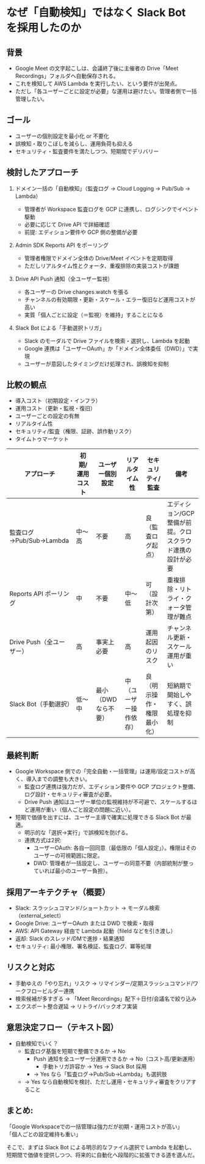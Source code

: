 # なぜ「自動検知」ではなく Slack Bot を採用したのか

## 背景
- Google Meet の文字起こしは、会議終了後に主催者の Drive「Meet Recordings」フォルダへ自動保存される。
- これを検知して AWS Lambda を実行したい、という要件が出発点。
- ただし「各ユーザーごとに設定が必要」な運用は避けたい。管理者側で一括管理したい。

## ゴール
- ユーザーの個別設定を最小化 or 不要化
- 誤検知・取りこぼしを減らし、運用負荷も抑える
- セキュリティ・監査要件を満たしつつ、短期間でデリバリー

## 検討したアプローチ
1. ドメイン一括の「自動検知」（監査ログ → Cloud Logging → Pub/Sub → Lambda）
   - 管理者が Workspace 監査ログを GCP に連携し、ログシンクでイベント駆動
   - 必要に応じて Drive API で詳細確認
   - 前提: エディション要件や GCP 側の整備が必要

2. Admin SDK Reports API をポーリング
   - 管理者権限でドメイン全体の Drive/Meet イベントを定期取得
   - ただしリアルタイム性とクォータ、重複排除の実装コストが課題

3. Drive API Push 通知（全ユーザー監視）
   - 各ユーザーの Drive changes.watch を張る
   - チャンネルの有効期限・更新・スケール・エラー復旧など運用コストが高い
   - 実質「個人ごとに設定（＝監視）を維持」することになる

4. Slack Bot による「手動選択トリガ」
   - Slack のモーダルで Drive ファイルを検索・選択し、Lambda を起動
   - Google 連携は「ユーザーOAuth」か「ドメイン全体委任（DWD）」で実現
   - ユーザーが意図したタイミングだけ処理され、誤検知を抑制

## 比較の観点
- 導入コスト（初期設定・インフラ）
- 運用コスト（更新・監視・復旧）
- ユーザーごとの設定の有無
- リアルタイム性
- セキュリティ/監査（権限、証跡、誤作動リスク）
- タイムトゥマーケット

| アプローチ | 初期/運用コスト | ユーザー個別設定 | リアルタイム性 | セキュリティ/監査 | 備考 |
|---|---|---|---|---|---|
| 監査ログ→Pub/Sub→Lambda | 中〜高 | 不要 | 高 | 良（監査ログ起点） | エディション/GCP整備が前提。クロスクラウド連携の設計が必要 |
| Reports API ポーリング | 中 | 不要 | 中〜低 | 可（設計次第） | 重複排除・リトライ・クォータ管理が難点 |
| Drive Push（全ユーザー） | 高 | 事実上必要 | 高 | 運用起因のリスク | チャンネル更新・スケール運用が重い |
| Slack Bot（手動選択） | 低〜中 | 最小（DWDなら不要） | 中（ユーザー操作依存） | 良（明示操作・権限最小化） | 短納期で開始しやすく、誤処理を抑制 |

## 最終判断
- Google Workspace 側での「完全自動・一括管理」は運用/設定コストが高く、導入までの調整も大きい。
  - 監査ログ連携は強力だが、エディション要件や GCP プロジェクト整備、ログ設計・セキュリティ審査が必要。
  - Drive Push 通知はユーザー単位の監視維持が不可避で、スケールするほど運用が重い（個人ごと設定の問題に近い）。
- 短期で価値を出すには、ユーザー主導で確実に処理できる Slack Bot が最適。
  - 明示的な「選択→実行」で誤検知を防げる。
  - 連携方式は2択:
    - ユーザーOAuth: 各自一回同意（最低限の「個人設定」）。権限はそのユーザーの可視範囲に限定。
    - DWD: 管理者が一括設定し、ユーザーの同意不要（内部統制が整っていれば最小のユーザー負担）。

## 採用アーキテクチャ（概要）
- Slack: スラッシュコマンド/ショートカット → モーダル検索（external_select）
- Google Drive: ユーザーOAuth または DWD で検索・取得
- AWS: API Gateway 経由で Lambda 起動（fileId などを引き渡し）
- 返却: Slack のスレッド/DMで進捗・結果通知
- セキュリティ: 最小権限、署名検証、監査ログ、冪等処理

## リスクと対応
- 手動ゆえの「やり忘れ」リスク → リマインダー/定期スラッシュコマンド/ワークフロービルダー連携
- 検索候補が多すぎる → 「Meet Recordings」配下＋日付/会議名で絞り込み
- エクスポート整合遅延 → リトライ/バックオフ実装

## 意思決定フロー（テキスト図）
- 自動検知でいく？
  - 監査ログ基盤を短期で整備できるか → No
    - Push 通知を全ユーザー分運用できるか → No（コスト高/更新運用）
      - 手動トリガ許容か → Yes → Slack Bot 採用
    - → Yes なら「監査ログ→Pub/Sub→Lambda」も選択肢
  - → Yes なら自動検知を検討、ただし運用・セキュリティ審査をクリアすること

## まとめ:
「Google Workspaceでの一括管理は強力だが初期・運用コストが高い」<br>
「個人ごとの設定維持も重い」

そこで、まずは Slack Bot による明示的なファイル選択で Lambda を起動し、短期間で価値を提供しつつ、将来的に自動化へ段階的に拡張できる道を選んだ。
